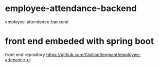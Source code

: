 # employee-attendance-backend
employee-attendance-backend

# front end embeded with spring boot
front end repository https://github.com/CivilianSergeant/employee-attenance-ui
